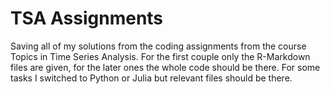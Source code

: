 # TSA Assignments

Saving all of my solutions from the coding assignments from the course Topics in Time Series Analysis.
For the first couple only the R-Markdown files are given, for the later ones the whole code should be there. For some tasks I switched to Python or Julia but relevant files should be there.